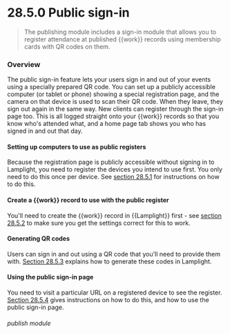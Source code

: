 # 28.5.0 Public sign-in

> The publishing module includes a sign-in module that allows you to register attendance at published {{work}} records using membership cards with QR codes on them.

### Overview

The public sign-in feature lets your users sign in and out of your events using a specially prepared QR code.  You can set up a publicly accessible computer (or tablet or phone) showing a special registration page, and the camera on that device is used to scan their QR code.  When they leave, they sign out again in the same way.  New clients can register through the sign-in page too.  This is all logged straight onto your {{work}} records so that you know who's attended what, and a home page tab shows you who has signed in and out that day.

#### Setting up computers to use as public registers

Because the registration page is publicly accessible without signing in to Lamplight, you need to register the devices you intend to use first.  You only need to do this once per device.  See [section 28.5.1](/help/index/p/28.5.1) for instructions on how to do this.

#### Create a {{work}} record to use with the public register

You'll need to create the {{work}} record in {{Lamplight}} first - see [section 28.5.2](/help/index/p/28.5.2) to make sure you get the settings correct for this to work.

#### Generating QR codes

Users can sign in and out using a QR code that you'll need to provide them with.  [Section 28.5.3](/help/index/p/28.5.3) explains how to generate these codes in Lamplight.

#### Using the public sign-in page

You need to visit a particular URL on a registered device to see the register.  [Section 28.5.4](/help/index/p/28.5.4) gives instructions on how to do this, and how to use the public sign-in page.



###### publish module


